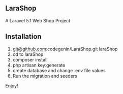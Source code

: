 ## LaraShop

A Laravel 5.1 Web Shop Project

## Installation

1. git@github.com:codegenin/LaraShop.git laraShop
2. cd to laraShop
3. composer install
4. php artisan key:generate
5. create database and change .env file values
6. Run the migration and seeders

Enjoy!


